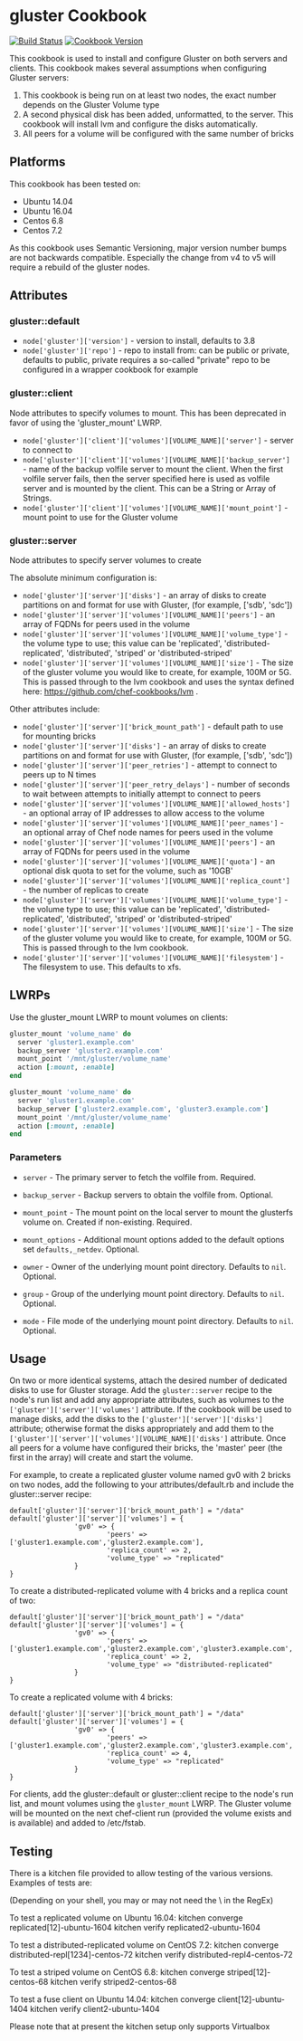 # gluster Cookbook

[![Build Status](https://travis-ci.org/shortdudey123/chef-gluster.svg)](https://travis-ci.org/shortdudey123/chef-gluster)
[![Cookbook Version](https://img.shields.io/cookbook/v/gluster.svg)](https://supermarket.chef.io/cookbooks/gluster)

This cookbook is used to install and configure Gluster on both servers and clients. This cookbook makes several assumptions when configuring Gluster servers:

1. This cookbook is being run on at least two nodes, the exact number depends on the Gluster Volume type
2. A second physical disk has been added, unformatted, to the server. This cookbook will install lvm and configure the disks automatically.
3. All peers for a volume will be configured with the same number of bricks

## Platforms

This cookbook has been tested on:
- Ubuntu 14.04
- Ubuntu 16.04
- Centos 6.8
- Centos 7.2

As this cookbook uses Semantic Versioning, major version number bumps are not backwards compatible. Especially the change from v4 to v5 will require a rebuild of the gluster nodes.

## Attributes

### gluster::default
- `node['gluster']['version']` - version to install, defaults to 3.8
- `node['gluster']['repo']` - repo to install from: can be public or private, defaults to public, private requires a so-called "private" repo to be configured in a wrapper cookbook for example

### gluster::client
Node attributes to specify volumes to mount. This has been deprecated in favor of using the 'gluster_mount' LWRP.

- `node['gluster']['client']['volumes'][VOLUME_NAME]['server']` - server to connect to
- `node['gluster']['client']['volumes'][VOLUME_NAME]['backup_server']` - name of the backup volfile server to mount the client. When the first volfile server fails, then the server specified here is used as volfile server and is mounted by the client. This can be a String or Array of Strings.
- `node['gluster']['client']['volumes'][VOLUME_NAME]['mount_point']` - mount point to use for the Gluster volume

### gluster::server
Node attributes to specify server volumes to create

The absolute minimum configuration is:
- `node['gluster']['server']['disks']` - an array of disks to create partitions on and format for use with Gluster, (for example, ['sdb', 'sdc'])
- `node['gluster']['server']['volumes'][VOLUME_NAME]['peers']` - an array of FQDNs for peers used in the volume
- `node['gluster']['server']['volumes'][VOLUME_NAME]['volume_type']` - the volume type to use; this value can be 'replicated', 'distributed-replicated', 'distributed', 'striped' or 'distributed-striped'
- `node['gluster']['server']['volumes'][VOLUME_NAME]['size']` - The size of the gluster volume you would like to create, for example, 100M or 5G. This is passed through to the lvm cookbook and uses the syntax defined here: https://github.com/chef-cookbooks/lvm .

Other attributes include:
- `node['gluster']['server']['brick_mount_path']` - default path to use for mounting bricks
- `node['gluster']['server']['disks']` - an array of disks to create partitions on and format for use with Gluster, (for example, ['sdb', 'sdc'])
- `node['gluster']['server']['peer_retries']` - attempt to connect to peers up to N times
- `node['gluster']['server']['peer_retry_delays']` - number of seconds to wait between attempts to initially attempt to connect to peers
- `node['gluster']['server']['volumes'][VOLUME_NAME]['allowed_hosts']` - an optional array of IP addresses to allow access to the volume
- `node['gluster']['server']['volumes'][VOLUME_NAME]['peer_names']` - an optional array of Chef node names for peers used in the volume
- `node['gluster']['server']['volumes'][VOLUME_NAME]['peers']` - an array of FQDNs for peers used in the volume
- `node['gluster']['server']['volumes'][VOLUME_NAME]['quota']` - an optional disk quota to set for the volume, such as '10GB'
- `node['gluster']['server']['volumes'][VOLUME_NAME]['replica_count']` - the number of replicas to create
- `node['gluster']['server']['volumes'][VOLUME_NAME]['volume_type']` - the volume type to use; this value can be 'replicated', 'distributed-replicated', 'distributed', 'striped' or 'distributed-striped'
- `node['gluster']['server']['volumes'][VOLUME_NAME]['size']` - The size of the gluster volume you would like to create, for example, 100M or 5G. This is passed through to the lvm cookbook.
- `node['gluster']['server']['volumes'][VOLUME_NAME]['filesystem']` - The filesystem to use. This defaults to xfs.

## LWRPs

Use the gluster_mount LWRP to mount volumes on clients:

```ruby
gluster_mount 'volume_name' do
  server 'gluster1.example.com'
  backup_server 'gluster2.example.com'
  mount_point '/mnt/gluster/volume_name'
  action [:mount, :enable]
end
```

```ruby
gluster_mount 'volume_name' do
  server 'gluster1.example.com'
  backup_server ['gluster2.example.com', 'gluster3.example.com']
  mount_point '/mnt/gluster/volume_name'
  action [:mount, :enable]
end
```

### Parameters

- `server` - The primary server to fetch the volfile from. Required.

- `backup_server` - Backup servers to obtain the volfile from. Optional.

- `mount_point` - The mount point on the local server to mount the glusterfs volume on. Created if non-existing. Required.

- `mount_options` - Additional mount options added to the default options set `defaults,_netdev`. Optional.

- `owner` - Owner of the underlying mount point directory. Defaults to `nil`. Optional.

- `group` - Group of the underlying mount point directory. Defaults to `nil`. Optional.

- `mode` - File mode of the underlying mount point directory. Defaults to `nil`. Optional.

## Usage

On two or more identical systems, attach the desired number of dedicated disks to use for Gluster storage. Add the `gluster::server` recipe to the node's run list and add any appropriate attributes, such as volumes to the `['gluster']['server']['volumes']` attribute. If the cookbook will be used to manage disks, add the disks to the `['gluster']['server']['disks']` attribute; otherwise format the disks appropriately and add them to the `['gluster']['server']['volumes'][VOLUME_NAME]['disks']` attribute. Once all peers for a volume have configured their bricks, the 'master' peer (the first in the array) will create and start the volume.

For example, to create a replicated gluster volume named gv0 with 2 bricks on two nodes, add the following to your attributes/default.rb and include the gluster::server recipe:

```
default['gluster']['server']['brick_mount_path'] = "/data"
default['gluster']['server']['volumes'] = {
                'gv0' => {
                        'peers' => ['gluster1.example.com','gluster2.example.com'],
                        'replica_count' => 2,
                        'volume_type' => "replicated"
                }
}
```

To create a distributed-replicated volume with 4 bricks and a replica count of two:

```
default['gluster']['server']['brick_mount_path'] = "/data"
default['gluster']['server']['volumes'] = {
                'gv0' => {
                        'peers' => ['gluster1.example.com','gluster2.example.com','gluster3.example.com','gluster4.example.com'],
                        'replica_count' => 2,
                        'volume_type' => "distributed-replicated"
                }
}
```

To create a replicated volume with 4 bricks:

```
default['gluster']['server']['brick_mount_path'] = "/data"
default['gluster']['server']['volumes'] = {
                'gv0' => {
                        'peers' => ['gluster1.example.com','gluster2.example.com','gluster3.example.com','gluster4.example.com'],
                        'replica_count' => 4,
                        'volume_type' => "replicated"
                }
}
```

For clients, add the gluster::default or gluster::client recipe to the node's run list, and mount volumes using the `gluster_mount` LWRP. The Gluster volume will be mounted on the next chef-client run (provided the volume exists and is available) and added to /etc/fstab.

## Testing

There is a kitchen file provided to allow testing of the various versions. Examples of tests are:

(Depending on your shell, you may or may not need the \ in the RegEx)

To test a replicated volume on Ubuntu 16.04:
kitchen converge replicated\[12]-ubuntu-1604
kitchen verify replicated2-ubuntu-1604

To test a distributed-replicated volume on CentOS 7.2:
kitchen converge distributed-repl\[1234]-centos-72
kitchen verify distributed-repl4-centos-72

To test a striped volume on CentOS 6.8:
kitchen converge striped\[12]-centos-68
kitchen verify striped2-centos-68

To test a fuse client on Ubuntu 14.04:
kitchen converge client\[12]-ubuntu-1404
kitchen verify client2-ubuntu-1404

Please note that at present the kitchen setup only supports Virtualbox
